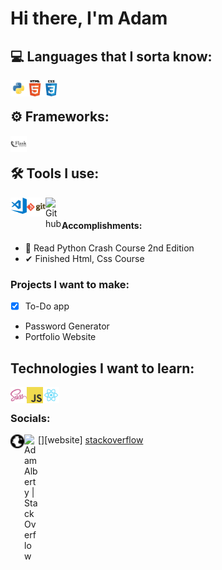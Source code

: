 # Hi there, I'm Adam

## 💻 Languages that I sorta know:

<img align="left" alt="Python" width="26px" src="https://raw.githubusercontent.com/github/explore/80688e429a7d4ef2fca1e82350fe8e3517d3494d/topics/python/python.png">

<img align="left" alt="HTML" width="26px" src="https://raw.githubusercontent.com/github/explore/80688e429a7d4ef2fca1e82350fe8e3517d3494d/topics/html/html.png">


<img align="left" alt="CSS" width="26px" src="https://raw.githubusercontent.com/github/explore/80688e429a7d4ef2fca1e82350fe8e3517d3494d/topics/css/css.png">

<br>

## ⚙ Frameworks:

<img align="left" alt="Flask" width="26px" src="https://raw.githubusercontent.com/github/explore/80688e429a7d4ef2fca1e82350fe8e3517d3494d/topics/flask/flask.png">

<br>

## 🛠 Tools I use:

<img align="left" alt="Visual Studio Code" width="26px" src="https://raw.githubusercontent.com/github/explore/80688e429a7d4ef2fca1e82350fe8e3517d3494d/topics/visual-studio-code/visual-studio-code.png">

<img align="left" alt="Git" width="30px" src="https://raw.githubusercontent.com/github/explore/80688e429a7d4ef2fca1e82350fe8e3517d3494d/topics/git/git.png">

<img align="left" alt="Github" width="26px" src="https://cdn.jsdelivr.net/npm/simple-icons@v3/icons/github.svg">


<br>

#### Accomplishments:
- 📙 Read Python Crash Course 2nd Edition
- ✔ Finished Html, Css Course


### Projects I want to make: 
- [X] To-Do app
- Password Generator
- Portfolio Website

## Technologies I want to learn:
<img align="left" alt="Sass" width="26px" src="https://raw.githubusercontent.com/github/explore/80688e429a7d4ef2fca1e82350fe8e3517d3494d/topics/sass/sass.png">

<img align="left" alt="JavaScript" width="26px" src="https://raw.githubusercontent.com/github/explore/80688e429a7d4ef2fca1e82350fe8e3517d3494d/topics/javascript/javascript.png">

<img align="left" alt="React" width="26px" src="https://raw.githubusercontent.com/github/explore/80688e429a7d4ef2fca1e82350fe8e3517d3494d/topics/react/react.png">

<br>

### Socials:

[<img align="left" alt="Portfolio" width='22px' src="https://raw.githubusercontent.com/iconic/open-iconic/master/svg/globe.svg">][website]
<img align="left" alt="Adam Alberty | StackOverflow" width="22px" src="https://cdn.jsdelivr.net/npm/simple-icons@v3/icons/stackoverflow.svg"> [stackoverflow]

[stackoverflow]: https://stackoverflow.com/users/13814542/adam-alberty
